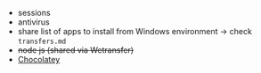 * sessions
* antivirus
* share list of apps to install from Windows environment -> check `transfers.md`
* ~~node js (shared via Wetransfer)~~
* [Chocolatey](https://chocolatey.org/install)
